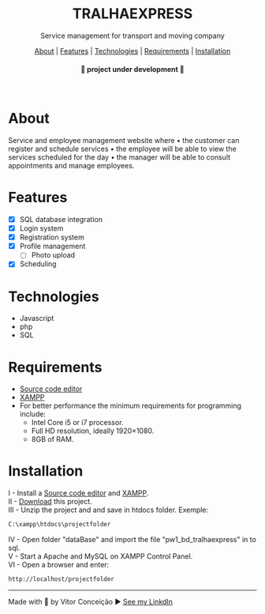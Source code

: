 <h1 align="center">TRALHAEXPRESS</h1>
<p align="center">Service management for transport and moving company</p>

<p align="center">
    <a href="#about">About</a> |
    <a href="#features">Features</a> |
    <a href="#technologies">Technologies</a> |
    <a href="#requirements">Requirements</a> | 
    <a href="#installation">Installation</a> 
</p>

<h4 align="center">
   📢 project under development 📢 
</h4>




<br>

# About
<p>
    Service and employee management website where 
        • the customer can register and schedule services
        • the employee will be able to view the services scheduled for the day
        • the manager will be able to consult appointments and manage employees.
</p>

# Features
- [x] SQL database integration
- [x] Login system
- [x] Registration system
- [x] Profile management
    - [ ] Photo upload
- [x] Scheduling

# Technologies
- Javascript
- php
- SQL

# Requirements
- [Source code editor](https://code.visualstudio.com/)
- [XAMPP](https://www.apachefriends.org/index.html)
- For better performance the minimum requirements for programming include: 
    - Intel Core i5 or i7 processor. 
    - Full HD resolution, ideally 1920×1080. 
    - 8GB of RAM.

# Installation
I - Install a [Source code editor](https://code.visualstudio.com/) and [XAMPP](https://www.apachefriends.org/index.html).
<br>
II - [Download](https://github.com/vitorconceicaovc/tralhaexpress/archive/refs/heads/main.zip) this project.
<br>
III - Unzip the project and and save in htdocs folder. Exemple:   
```bash 
C:\xampp\htdocs\projectfolder
```
IV - Open folder "dataBase" and import the file "pw1_bd_tralhaexpress" in to sql.
<br>
V - Start a Apache and MySQL on XAMPP Control Panel.
<br>
VI - Open a browser and enter:
```bash 
http://localhost/projectfolder
```



---
Made with 💜 by Vítor Conceição ▶ [See my LinkdIn](https://www.linkedin.com/in/v%C3%ADtor-concei%C3%A7%C3%A3o-707404227/)